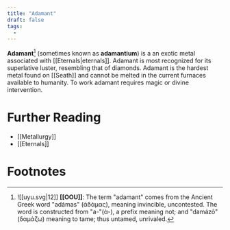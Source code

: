 ```yaml
---
title: "Adamant"
draft: false
tags:
  - 
---
```


**Adamant**[^ada] (sometimes known as **adamantium**) is a an exotic metal associated with [[Eternals|eternals]]. Adamant is most recognized for its superlative luster, resembling that of diamonds. Adamant is the hardest metal found on [[Seath]] and cannot be melted in the current furnaces available to humanity. To work adamant requires magic or divine intervention.

# Further Reading
- [[Metallurgy]]
- [[Eternals]]

# Footnotes
[^ada]: ![[uyu.svg|12]] **[[OOU]]**: The term "adamant" comes from the Ancient Greek word "adámas" (ἀδάμας), meaning invincible, uncontested. The word is constructed from "a-"(ἀ-), a prefix meaning not; and "damázō" (δαμάζω) meaning to tame; thus untamed, unrivaled.